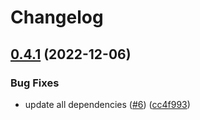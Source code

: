 # Changelog

## [0.4.1](https://github.com/ocavue/pnpm-deduplicate/compare/v0.4.0...v0.4.1) (2022-12-06)


### Bug Fixes

* update all dependencies ([#6](https://github.com/ocavue/pnpm-deduplicate/issues/6)) ([cc4f993](https://github.com/ocavue/pnpm-deduplicate/commit/cc4f993dc633211b210d79e63eba39a6b198dac4))
